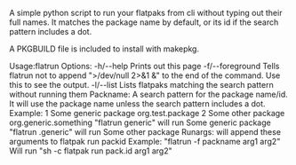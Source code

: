 A simple python script to run your flatpaks from cli without typing out their full names. It matches the package name by default, or its id if the search pattern includes a dot.

A PKGBUILD file is included to install with makepkg.

Usage:flatrun <options> <packname> <runargs>
  Options:
    -h/--help        Prints out this page
    -f/--foreground  Tells flatrun not to append ">/dev/null 2>&1 &" to the end of the command. Use this to see the output.
    -l/--list        Lists flatpaks matching the search pattern without running them
  Packname: A search pattern for the package name/id. It will use the package name unless the search pattern includes a dot.
    Example:
      1 Some generic package  org.test.package
      2 Some other package    org.generic.something
      "flatrun generic" will run Some generic package
      "flatrun .generic" will run Some other package
  Runargs: will append these arguments to flatpak run packid
    Example:
      "flatrun -f packname arg1 arg2"
      Will run
      "sh -c flatpak run pack.id arg1 arg2"
